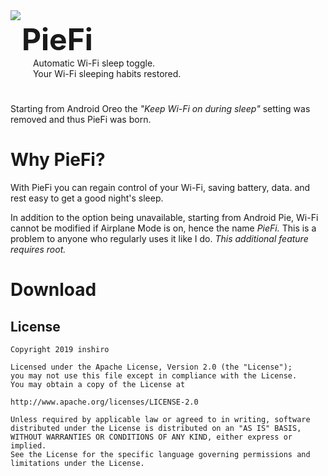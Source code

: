 
<img align="left" src="https://i.postimg.cc/7Y6xjw79/ic-launcher-round.png">
<div style="text-align: left"><br>&emsp; <b><font size="24">PieFi</font></b></br></div>
<div style="text-align: left">&emsp; &emsp; Automatic Wi-Fi sleep toggle.</div>
<div style="text-align: left">&emsp; &emsp; Your Wi-Fi sleeping habits restored.</div>

#
<div style="text-align: left">Starting from Android Oreo the <i>"Keep Wi-Fi on during sleep"</i> setting was removed and thus PieFi was born.</div>

# Why PieFi?

With PieFi you can regain control of your Wi-Fi, saving battery, data. and rest easy to get a good night's sleep.

In addition to the option being unavailable, starting from Android Pie, Wi-Fi cannot be modified if Airplane Mode is on, hence the name _PieFi._ This is a problem to anyone who regularly uses it like I do.
*This additional feature requires root.*

# Download

License
-------

    Copyright 2019 inshiro

    Licensed under the Apache License, Version 2.0 (the "License");
    you may not use this file except in compliance with the License.
    You may obtain a copy of the License at

    http://www.apache.org/licenses/LICENSE-2.0

    Unless required by applicable law or agreed to in writing, software
    distributed under the License is distributed on an "AS IS" BASIS,
    WITHOUT WARRANTIES OR CONDITIONS OF ANY KIND, either express or implied.
    See the License for the specific language governing permissions and
    limitations under the License.
